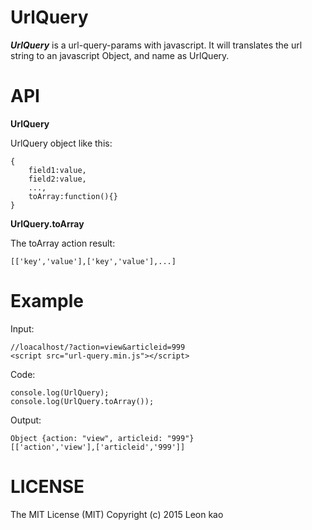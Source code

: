 # UrlQuery
**_UrlQuery_**  is a url-query-params with javascript.
It will translates the url string to an javascript Object, and name as UrlQuery.

# API
**UrlQuery**

UrlQuery object like this:
```
{
    field1:value,
    field2:value,
    ...,
    toArray:function(){}
}
```

**UrlQuery.toArray**

The toArray action result:
```
[['key','value'],['key','value'],...]
```

# Example
Input:
```
//loacalhost/?action=view&articleid=999
<script src="url-query.min.js"></script>
```
Code:
```
console.log(UrlQuery);
console.log(UrlQuery.toArray());
```
Output:
```
Object {action: "view", articleid: "999"}
[['action','view'],['articleid','999']]
```
# LICENSE
The MIT License (MIT) Copyright (c) 2015 Leon kao